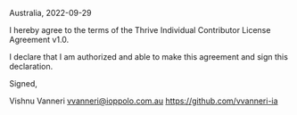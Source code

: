 Australia, 2022-09-29

I hereby agree to the terms of the Thrive Individual Contributor License
Agreement v1.0.

I declare that I am authorized and able to make this agreement and sign this
declaration.

Signed,

Vishnu Vanneri vvanneri@ioppolo.com.au https://github.com/vvanneri-ia
